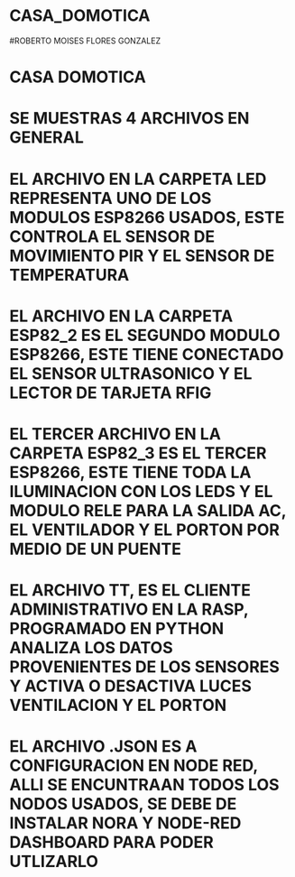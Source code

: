 # CASA_DOMOTICA
#ROBERTO MOISES FLORES GONZALEZ
# CASA DOMOTICA
# SE MUESTRAS 4 ARCHIVOS EN GENERAL
# EL ARCHIVO  EN LA CARPETA LED REPRESENTA UNO DE LOS MODULOS ESP8266 USADOS, ESTE CONTROLA EL SENSOR DE MOVIMIENTO PIR Y EL SENSOR DE TEMPERATURA
# EL ARCHIVO EN LA CARPETA ESP82_2 ES EL SEGUNDO MODULO ESP8266, ESTE TIENE CONECTADO EL SENSOR ULTRASONICO Y EL LECTOR DE TARJETA RFIG
#  EL TERCER ARCHIVO EN LA CARPETA ESP82_3 ES EL TERCER ESP8266, ESTE TIENE TODA LA ILUMINACION CON LOS LEDS Y  EL MODULO RELE PARA LA SALIDA AC, EL VENTILADOR Y EL PORTON POR MEDIO DE UN PUENTE
# EL ARCHIVO TT, ES EL CLIENTE ADMINISTRATIVO EN LA RASP, PROGRAMADO EN PYTHON ANALIZA LOS DATOS PROVENIENTES DE LOS SENSORES Y ACTIVA O DESACTIVA LUCES VENTILACION Y EL PORTON
# EL ARCHIVO .JSON ES A CONFIGURACION EN NODE RED, ALLI SE ENCUNTRAAN TODOS LOS NODOS USADOS, SE DEBE DE INSTALAR NORA Y NODE-RED DASHBOARD PARA PODER UTLIZARLO
